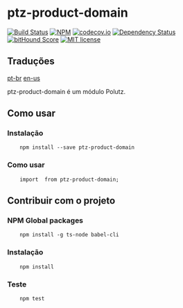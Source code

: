# ptz-product-domain

[![Build Status](https://travis-ci.org/polutz/ptz-product-domain.svg)](https://travis-ci.org/polutz/ptz-product-domain)
[![NPM](https://img.shields.io/npm/v/ptz-product-domain.svg)](https://www.npmjs.com/package/ptz-product-domain)
[![codecov.io](http://codecov.io/github/polutz/ptz-product-domain/coverage.svg)](http://codecov.io/github/polutz/ptz-product-domain)
[![Dependency Status](https://gemnasium.com/polutz/ptz-product-domain.svg)](https://gemnasium.com/polutz/ptz-product-domain)
[![bitHound Score](https://www.bithound.io/github/gotwarlost/istanbul/badges/score.svg)](https://www.bithound.io/github/polutz/ptz-product-domain)
[![MIT license](http://img.shields.io/badge/license-MIT-brightgreen.svg)](http://opensource.org/licenses/MIT)

## Traduções
[pt-br](https://github.com/polutz/ptz-product-domain/blob/master/README.pt-br.md)
[en-us](https://github.com/polutz/ptz-product-domain/blob/master/README.md)

ptz-product-domain é um módulo Polutz.


## Como usar

### Instalação
```
    npm install --save ptz-product-domain
```

### Como usar
```
    import  from ptz-product-domain;

```


## Contribuir com o projeto

### NPM Global packages
```
    npm install -g ts-node babel-cli
```

### Instalação
```
    npm install   
```

### Teste
```
    npm test
```
